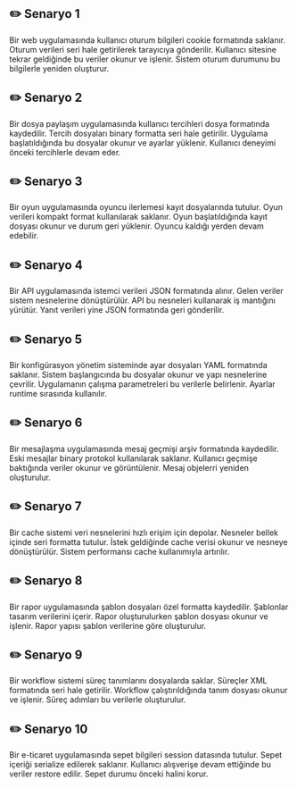 
## ✏️ Senaryo 1
Bir web uygulamasında kullanıcı oturum bilgileri cookie formatında saklanır. Oturum verileri seri hale getirilerek tarayıcıya gönderilir. Kullanıcı sitesine tekrar geldiğinde bu veriler okunur ve işlenir. Sistem oturum durumunu bu bilgilerle yeniden oluşturur.

## ✏️ Senaryo 2
Bir dosya paylaşım uygulamasında kullanıcı tercihleri dosya formatında kaydedilir. Tercih dosyaları binary formatta seri hale getirilir. Uygulama başlatıldığında bu dosyalar okunur ve ayarlar yüklenir. Kullanıcı deneyimi önceki tercihlerle devam eder.

## ✏️ Senaryo 3
Bir oyun uygulamasında oyuncu ilerlemesi kayıt dosyalarında tutulur. Oyun verileri kompakt format kullanılarak saklanır. Oyun başlatıldığında kayıt dosyası okunur ve durum geri yüklenir. Oyuncu kaldığı yerden devam edebilir.

## ✏️ Senaryo 4
Bir API uygulamasında istemci verileri JSON formatında alınır. Gelen veriler sistem nesnelerine dönüştürülür. API bu nesneleri kullanarak iş mantığını yürütür. Yanıt verileri yine JSON formatında geri gönderilir.

## ✏️ Senaryo 5
Bir konfigürasyon yönetim sisteminde ayar dosyaları YAML formatında saklanır. Sistem başlangıcında bu dosyalar okunur ve yapı nesnelerine çevrilir. Uygulamanın çalışma parametreleri bu verilerle belirlenir. Ayarlar runtime sırasında kullanılır.

## ✏️ Senaryo 6
Bir mesajlaşma uygulamasında mesaj geçmişi arşiv formatında kaydedilir. Eski mesajlar binary protokol kullanılarak saklanır. Kullanıcı geçmişe baktığında veriler okunur ve görüntülenir. Mesaj objelerri yeniden oluşturulur.

## ✏️ Senaryo 7
Bir cache sistemi veri nesnelerini hızlı erişim için depolar. Nesneler bellek içinde seri formatta tutulur. İstek geldiğinde cache verisi okunur ve nesneye dönüştürülür. Sistem performansı cache kullanımıyla artırılır.

## ✏️ Senaryo 8
Bir rapor uygulamasında şablon dosyaları özel formatta kaydedilir. Şablonlar tasarım verilerini içerir. Rapor oluşturulurken şablon dosyası okunur ve işlenir. Rapor yapısı şablon verilerine göre oluşturulur.

## ✏️ Senaryo 9
Bir workflow sistemi süreç tanımlarını dosyalarda saklar. Süreçler XML formatında seri hale getirilir. Workflow çalıştırıldığında tanım dosyası okunur ve işlenir. Süreç adımları bu verilerle oluşturulur.

## ✏️ Senaryo 10
Bir e-ticaret uygulamasında sepet bilgileri session datasında tutulur. Sepet içeriği serialize edilerek saklanır. Kullanıcı alışverişe devam ettiğinde bu veriler restore edilir. Sepet durumu önceki halini korur.

